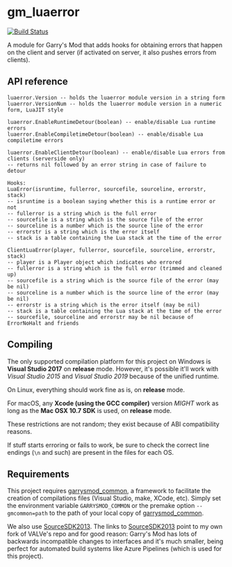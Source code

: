 # gm\_luaerror

[![Build Status](https://metamann.visualstudio.com/GitHub%20danielga/_apis/build/status/danielga.gm_luaerror?branchName=master)](https://metamann.visualstudio.com/GitHub%20danielga/_build/latest?definitionId=9&branchName=master)

A module for Garry's Mod that adds hooks for obtaining errors that happen on the client and server (if activated on server, it also pushes errors from clients).

## API reference

    luaerror.Version -- holds the luaerror module version in a string form
    luaerror.VersionNum -- holds the luaerror module version in a numeric form, LuaJIT style

    luaerror.EnableRuntimeDetour(boolean) -- enable/disable Lua runtime errors
    luaerror.EnableCompiletimeDetour(boolean) -- enable/disable Lua compiletime errors

    luaerror.EnableClientDetour(boolean) -- enable/disable Lua errors from clients (serverside only)
    -- returns nil followed by an error string in case of failure to detour

    Hooks:
    LuaError(isruntime, fullerror, sourcefile, sourceline, errorstr, stack)
    -- isruntime is a boolean saying whether this is a runtime error or not
    -- fullerror is a string which is the full error
    -- sourcefile is a string which is the source file of the error
    -- sourceline is a number which is the source line of the error
    -- errorstr is a string which is the error itself
    -- stack is a table containing the Lua stack at the time of the error

    ClientLuaError(player, fullerror, sourcefile, sourceline, errorstr, stack)
    -- player is a Player object which indicates who errored
    -- fullerror is a string which is the full error (trimmed and cleaned up)
    -- sourcefile is a string which is the source file of the error (may be nil)
    -- sourceline is a number which is the source line of the error (may be nil)
    -- errorstr is a string which is the error itself (may be nil)
    -- stack is a table containing the Lua stack at the time of the error
    -- sourcefile, sourceline and errorstr may be nil because of ErrorNoHalt and friends

## Compiling

The only supported compilation platform for this project on Windows is **Visual Studio 2017** on **release** mode. However, it's possible it'll work with *Visual Studio 2015* and *Visual Studio 2019* because of the unified runtime.

On Linux, everything should work fine as is, on **release** mode.

For macOS, any **Xcode (using the GCC compiler)** version *MIGHT* work as long as the **Mac OSX 10.7 SDK** is used, on **release** mode.

These restrictions are not random; they exist because of ABI compatibility reasons.

If stuff starts erroring or fails to work, be sure to check the correct line endings (`\n` and such) are present in the files for each OS.

## Requirements

This project requires [garrysmod\_common][1], a framework to facilitate the creation of compilations files (Visual Studio, make, XCode, etc). Simply set the environment variable `GARRYSMOD_COMMON` or the premake option `--gmcommon=path` to the path of your local copy of [garrysmod\_common][1].

We also use [SourceSDK2013][2]. The links to [SourceSDK2013][2] point to my own fork of VALVe's repo and for good reason: Garry's Mod has lots of backwards incompatible changes to interfaces and it's much smaller, being perfect for automated build systems like Azure Pipelines (which is used for this project).

  [1]: https://github.com/danielga/garrysmod_common
  [2]: https://github.com/danielga/sourcesdk-minimal
